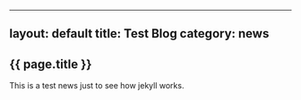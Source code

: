 
---
layout: default
title: Test Blog
category: news
---

{{ page.title }}
----------------

This is a test news just to see how jekyll works. 
